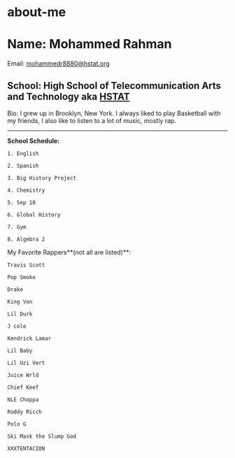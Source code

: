 # about-me

# Name: Mohammed Rahman

Email: mohammedr8880@hstat.org

## School: High School of Telecommunication Arts and Technology aka [HSTAT](https://www.hstat.org/)

Bio: I grew up in Brooklyn, New York. I always liked to play Basketball with my friends, I also like to listen to a lot of music, mostly rap.

---

**School Schedule:**

    1. English
    
    2. Spanish
    
    3. Big History Project
    
    4. Chemistry
    
    5. Sep 10
    
    6. Global History
    
    7. Gym
    
    8. Algebra 2
    

My Favorite Rappers**(not all are listed)**:

    Travis Scott
    
    Pop Smoke
    
    Drake
    
    King Von
    
    Lil Durk
    
    J cole
    
    Kendrick Lamar
    
    Lil Baby
    
    Lil Uzi Vert
    
    Juice Wrld
    
    Chief Keef
    
    NLE Choppa
    
    Roddy Ricch
    
    Polo G
    
    Ski Mask the Slump God
    
    XXXTENTACION